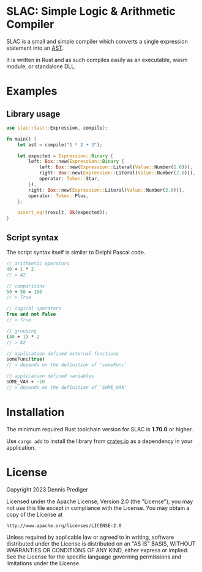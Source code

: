 # SLAC: Simple Logic & Arithmetic Compiler

SLAC is a small and simple compiler which converts a single expression statement into an [AST](https://en.wikipedia.org/wiki/Abstract_syntax_tree).

It is written in Rust and as such compiles easily as an executable, wasm module, or standalone DLL.

# Examples

## Library usage

```rust
use slac::{ast::Expression, compile};

fn main() {
    let ast = compile("1 * 2 + 3");

    let expected = Expression::Binary {
        left: Box::new(Expression::Binary {
            left: Box::new(Expression::Literal(Value::Number(1.0))),
            right: Box::new(Expression::Literal(Value::Number(2.0))),
            operator: Token::Star,
        }),
        right: Box::new(Expression::Literal(Value::Number(3.0))),
        operator: Token::Plus,
    };

    assert_eq!(result, Ok(expected));
}
```

## Script syntax

The script syntax itself is similar to Delphi Pascal code.

```pascal
// arithmetic operators
40 + 1 * 2
// > 42

// comparisons
50 + 50 = 100
// > True

// logical operators
True and not False
// > True

// grouping
(40 + 1) * 2
// > 82

// application defined external functions
someFunc(true)
// > depends on the definition of 'someFunc'

// application defined variables
SOME_VAR + -10
// > depends on the definition of 'SOME_VAR'

```

# Installation

The minimum required Rust toolchain version for SLAC is **1.70.0** or higher. 

Use `cargo add` to install the library from [crates.io](https://crates.io/crates/slac) as a dependency in your application.

# License

Copyright 2023 Dennis Prediger

Licensed under the Apache License, Version 2.0 (the "License");
you may not use this file except in compliance with the License.
You may obtain a copy of the License at

    http://www.apache.org/licenses/LICENSE-2.0

Unless required by applicable law or agreed to in writing, software
distributed under the License is distributed on an "AS IS" BASIS,
WITHOUT WARRANTIES OR CONDITIONS OF ANY KIND, either express or implied.
See the License for the specific language governing permissions and
limitations under the License.